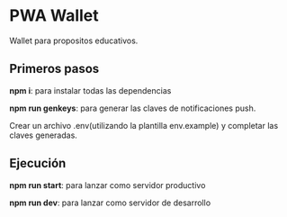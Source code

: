 # PWA Wallet

Wallet para propositos educativos.

## Primeros pasos

**npm i**: para instalar todas las dependencias

**npm run genkeys**: para generar las claves de notificaciones push.

Crear un archivo .env(utilizando la plantilla env.example) y completar las claves generadas.

## Ejecución 

**npm run start**: para lanzar como servidor productivo

**npm run dev**: para lanzar como servidor de desarrollo
